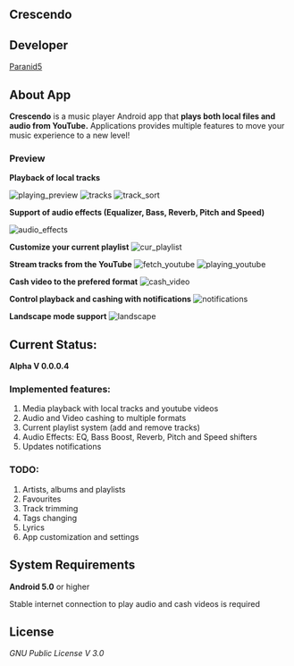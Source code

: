 **Crescendo**
-----------------

## **Developer**
[Paranid5](https://github.com/dinaraparanid)

## **About App**
**Crescendo** is a music player Android app that
**plays both local files and audio from YouTube.**
Applications provides multiple features to move
your music experience to a new level!

### **Preview**

**Playback of local tracks**

![playing_preview](https://i.ibb.co/JkdSjn2/playing-track.jpg)
![tracks](https://i.ibb.co/KhGH5qt/tracks.jpg)
![track_sort](https://i.ibb.co/PwMtJqm/track-sort.jpg)

**Support of audio effects (Equalizer, Bass, Reverb, Pitch and Speed)**

![audio_effects](https://i.ibb.co/TRN3zF5/audio-effects.jpg)

**Customize your current playlist**
![cur_playlist](https://i.ibb.co/cQyxngv/current-playlist.jpg)

**Stream tracks from the YouTube**
![fetch_youtube](https://i.ibb.co/vL6GqhD/fetch-youtube.jpg)
![playing_youtube](https://i.ibb.co/bBFTvP5/playing-youtube.jpg)

**Cash video to the prefered format**
![cash_video](https://i.ibb.co/jk1PB6m/cash-youtube.jpg)

**Control playback and cashing with notifications**
![notifications](https://i.ibb.co/zfkTCTn/notifications.jpg)

**Landscape mode support**
![landscape](https://i.ibb.co/r4xyJq9/landscape.jpg)

## **Current Status:**
**Alpha V 0.0.0.4**

### **Implemented features:**
1. Media playback with local tracks and youtube videos
2. Audio and Video cashing to multiple formats
3. Current playlist system (add and remove tracks)
4. Audio Effects: EQ, Bass Boost, Reverb, Pitch and Speed shifters
5. Updates notifications

### **TODO:**
1. Artists, albums and playlists
2. Favourites
3. Track trimming
4. Tags changing
5. Lyrics
6. App customization and settings

## **System Requirements**
**Android 5.0** or higher

Stable internet connection to play audio and cash videos is required

## **License**
*GNU Public License V 3.0*
